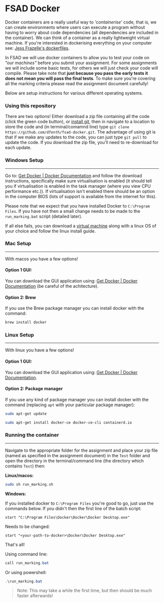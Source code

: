 # FSAD Docker

Docker containers are a really useful way to *'containerise'* code, that is, we can create environments where users can execute a program without having to worry about code dependencies (all dependencies are included in the container). We can think of a container as a really lightweight virtual machine. If you're interested in dockerising everything on your computer see: [Jess Frazelle's dockerfiles](https://github.com/jessfraz/dockerfiles).

In FSAD we will use docker containers to allow you to test your code on *"our machines"* before you submit your assignment. For some assignments we will include some basic tests, for others we will just check your code will compile. Please take note that **just because you pass the early tests it does not mean you will pass the final tests**. To make sure you're covering all the marking criteria please read the assignment document carefully!

Below are setup instructions for various different operating systems.

### Using this repository
There are two options! Either download a zip file containing all the code (click the green code button), or [install git](https://github.com/git-guides/install-git), then in navigate to a location to store the code and (in terminal/comamnd line) type `git clone https://github.com/dfenth/fsad-docker.git`. The advantage of using git is that if we make any updates to the code, you can just type `git pull` to update the code. If you download the zip file, you'll need to re-download for each update.

### Windows Setup

---

Go to: [Get Docker | Docker Documentation](https://docs.docker.com/get-docker/) and follow the download instructions, specifically make sure virtualisation is enabled (it should tell you if virtualisation is enabled in the task manager (where you view CPU performance etc.)). If virtualisation isn't enabled there should be an option in the computer BIOS (lots of support is available from the internet for this).

Please note that we expect that you have installed Docker to `C:\Program Files`. If you have not then a small change needs to be made to the `run_marking.bat` script (detailed later).

If all else fails, you can download a [virtual machine](https://www.virtualbox.org/) along with a linux OS of your choice and follow the linux install guide.

### Mac Setup

---

With macos you have a few options!

#### Option 1 GUI:

You can download the GUI application using: [Get Docker | Docker Documentation](https://docs.docker.com/get-docker/) (be careful of the achitecture).

#### Option 2: Brew

If you use the Brew package manager you can install docker with the command:

```bash
brew install docker
```

### Linux Setup

---

With linux you have a few options!

#### Option 1 GUI:

You can download the GUI application using: [Get Docker | Docker Documentation](https://docs.docker.com/get-docker/).

#### Option 2: Package manager

If you use any kind of package manager you can install docker with the command (replacing `apt` with your particular package manager):

```bash
sudo apt-get update

sudo apt-get install docker-ce docker-ce-cli containerd.io
```

### Running the container

---

Navigate to the appropriate folder for the assignment and place your zip file (named as specified in the assignment document) in the `Test` folder and open the directory in the terminal/command line (the directory which contains `Test`) then:

**Linux/macos:**

```bash
sudo sh run_marking.sh
```

**Windows:**

If you installed docker to `C:\Program Files` you're good to go, just use the commands below. If you didn't then the first line of the batch script:

```batch
start "C:\Program Files\Docker\Docker\Docker Desktop.exe"
```

Needs to be changed:

```batch
start "<your-path-to-docker>\Docker\Docker Desktop.exe"
```

That's all!

Using command line:

```powershell
call run_marking.bat
```

Or using powershell:

```powershell
.\run_marking.bat
```
> Note: This may take a while the first time, but then should be much faster afterwards!
